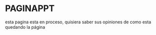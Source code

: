# PAGINAPPT

esta pagina esta en proceso, quisiera saber sus opiniones de como esta quedando la página
